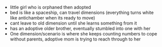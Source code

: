 - little girl who is orphaned then adopted
- bed is like a spaceship, can travel dimensions (everything turns white like antichamber when its ready to move)
- cant leave to old dimension until she learns something from it
- has an adoptive older brother, eventually stumbled into one with her 
- One dimension/scenario is where she keeps counting numbers to cope without parents, adoptive mom is trying to reach through to her
